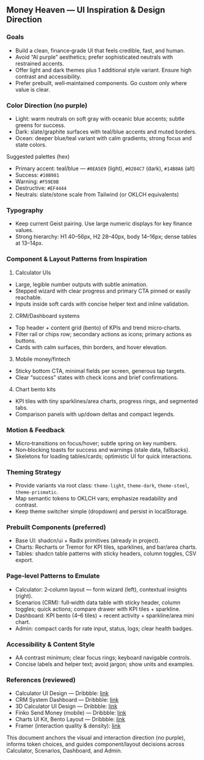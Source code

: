 ## Money Heaven — UI Inspiration & Design Direction

### Goals
- Build a clean, finance‑grade UI that feels credible, fast, and human.
- Avoid “AI purple” aesthetics; prefer sophisticated neutrals with restrained accents.
- Offer light and dark themes plus 1 additional style variant. Ensure high contrast and accessibility.
- Prefer prebuilt, well‑maintained components. Go custom only where value is clear.

### Color Direction (no purple)
- Light: warm neutrals on soft gray with oceanic blue accents; subtle greens for success.
- Dark: slate/graphite surfaces with teal/blue accents and muted borders.
- Ocean: deeper blue/teal variant with calm gradients; strong focus and state colors.

Suggested palettes (hex)
- Primary accent: teal/blue — `#0EA5E9` (light), `#0284C7` (dark), `#14B8A6` (alt)
- Success: `#10B981`
- Warning: `#F59E0B`
- Destructive: `#EF4444`
- Neutrals: slate/stone scale from Tailwind (or OKLCH equivalents)

### Typography
- Keep current Geist pairing. Use large numeric displays for key finance values.
- Strong hierarchy: H1 40–56px, H2 28–40px, body 14–16px; dense tables at 13–14px.

### Component & Layout Patterns from Inspiration

1) Calculator UIs
- Large, legible number outputs with subtle animation.
- Stepped wizard with clear progress and primary CTA pinned or easily reachable.
- Inputs inside soft cards with concise helper text and inline validation.

2) CRM/Dashboard systems
- Top header + content grid (bento) of KPIs and trend micro‑charts.
- Filter rail or chips row; secondary actions as icons; primary actions as buttons.
- Cards with calm surfaces, thin borders, and hover elevation.

3) Mobile money/fintech
- Sticky bottom CTA, minimal fields per screen, generous tap targets.
- Clear “success” states with check icons and brief confirmations.

4) Chart bento kits
- KPI tiles with tiny sparklines/area charts, progress rings, and segmented tabs.
- Comparison panels with up/down deltas and compact legends.

### Motion & Feedback
- Micro‑transitions on focus/hover; subtle spring on key numbers.
- Non‑blocking toasts for success and warnings (stale data, fallbacks).
- Skeletons for loading tables/cards; optimistic UI for quick interactions.

### Theming Strategy
- Provide variants via root class: `theme-light`, `theme-dark`, `theme-steel`, `theme-prismatic`.
- Map semantic tokens to OKLCH vars; emphasize readability and contrast.
- Keep theme switcher simple (dropdown) and persist in localStorage.

### Prebuilt Components (preferred)
- Base UI: shadcn/ui + Radix primitives (already in project).
- Charts: Recharts or Tremor for KPI tiles, sparklines, and bar/area charts.
- Tables: shadcn table patterns with sticky headers, column toggles, CSV export.

### Page‑level Patterns to Emulate
- Calculator: 2‑column layout — form wizard (left), contextual insights (right).
- Scenarios (CRM): full‑width data table with sticky header, column toggles; quick actions; compare drawer with KPI tiles + sparkline.
- Dashboard: KPI bento (4–6 tiles) + recent activity + sparkline/area mini chart.
- Admin: compact cards for rate input, status, logs; clear health badges.

### Accessibility & Content Style
- AA contrast minimum; clear focus rings; keyboard navigable controls.
- Concise labels and helper text; avoid jargon; show units and examples.

### References (reviewed)
- Calculator UI Design — Dribbble: [link](https://dribbble.com/shots/26127066-Calculator-UI-Design)
- CRM System Dashboard — Dribbble: [link](https://dribbble.com/shots/26119905-CRM-system-dashboard)
- 3D Calculator UI Design — Dribbble: [link](https://dribbble.com/shots/22168066--3D-Calculator-UI-Design)
- Finko Send Money (mobile) — Dribbble: [link](https://dribbble.com/shots/25293620-Finko-Send-Money)
- Charts UI Kit, Bento Layout — Dribbble: [link](https://dribbble.com/shots/24857032-Charts-UI-Kit-Bento-Layout-Exploration)
- Framer (interaction quality & density): [link](https://www.framer.com/?utm_source=ads&utm_medium=dribbble&utm_campaign=boostedshots)

This document anchors the visual and interaction direction (no purple), informs token choices, and guides component/layout decisions across Calculator, Scenarios, Dashboard, and Admin.


